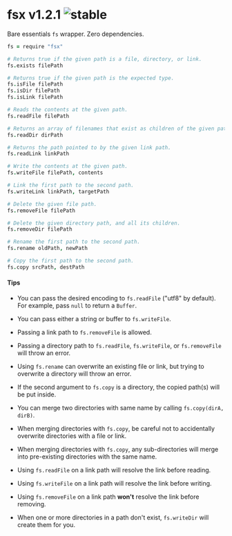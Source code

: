 
# fsx v1.2.1 ![stable](https://img.shields.io/badge/stability-stable-4EBA0F.svg?style=flat)

Bare essentials `fs` wrapper. Zero dependencies.

```coffee
fs = require "fsx"

# Returns true if the given path is a file, directory, or link.
fs.exists filePath

# Returns true if the given path is the expected type.
fs.isFile filePath
fs.isDir filePath
fs.isLink filePath

# Reads the contents at the given path.
fs.readFile filePath

# Returns an array of filenames that exist as children of the given path.
fs.readDir dirPath

# Returns the path pointed to by the given link path.
fs.readLink linkPath

# Write the contents at the given path.
fs.writeFile filePath, contents

# Link the first path to the second path.
fs.writeLink linkPath, targetPath

# Delete the given file path.
fs.removeFile filePath

# Delete the given directory path, and all its children.
fs.removeDir filePath

# Rename the first path to the second path.
fs.rename oldPath, newPath

# Copy the first path to the second path.
fs.copy srcPath, destPath
```

#### Tips

- You can pass the desired encoding to `fs.readFile` ("utf8" by default). For example, pass `null` to return a `Buffer`.

- You can pass either a string or buffer to `fs.writeFile`.

- Passing a link path to `fs.removeFile` is allowed.

- Passing a directory path to `fs.readFile`, `fs.writeFile`, or `fs.removeFile` will throw an error.

- Using `fs.rename` can overwrite an existing file or link, but trying to overwrite a directory will throw an error.

- If the second argument to `fs.copy` is a directory, the copied path(s) will be put inside.

- You can merge two directories with same name by calling `fs.copy(dirA, dirB)`.

- When merging directories with `fs.copy`, be careful not to accidentally overwrite directories with a file or link.

- When merging directories with `fs.copy`, any sub-directories will merge into pre-existing directories with the same name.

- Using `fs.readFile` on a link path will resolve the link before reading.

- Using `fs.writeFile` on a link path will resolve the link before writing.

- Using `fs.removeFile` on a link path **won't** resolve the link before removing.

- When one or more directories in a path don't exist, `fs.writeDir` will create them for you.


